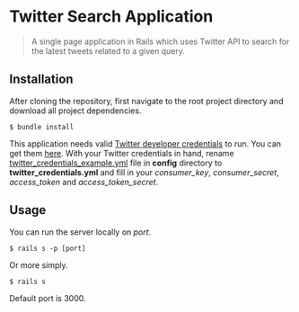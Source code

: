 # Twitter Search Application

> A single page application in Rails which uses Twitter API to search for the latest tweets related to a given query.


## Installation

After cloning the repository, first navigate to the root project directory and download all project dependencies.

	$ bundle install

This application needs valid [Twitter developer credentials](https://developer.twitter.com/en/docs/basics/authentication/guides/access-tokens) to run. You can get them [here](https://apps.twitter.com/). With your Twitter credentials in hand, rename [twitter_credentials_example.yml](https://github.com/DanLux/twittersearch/blob/master/config/twitter_credentials_example.yml) file in **config** directory to **twitter_credentials.yml** and fill in your *consumer_key*, *consumer_secret*, *access_token* and *access_token_secret*.


## Usage

You can run the server locally on *port*.

	$ rails s -p [port]

Or more simply.

	$ rails s

Default port is 3000.
